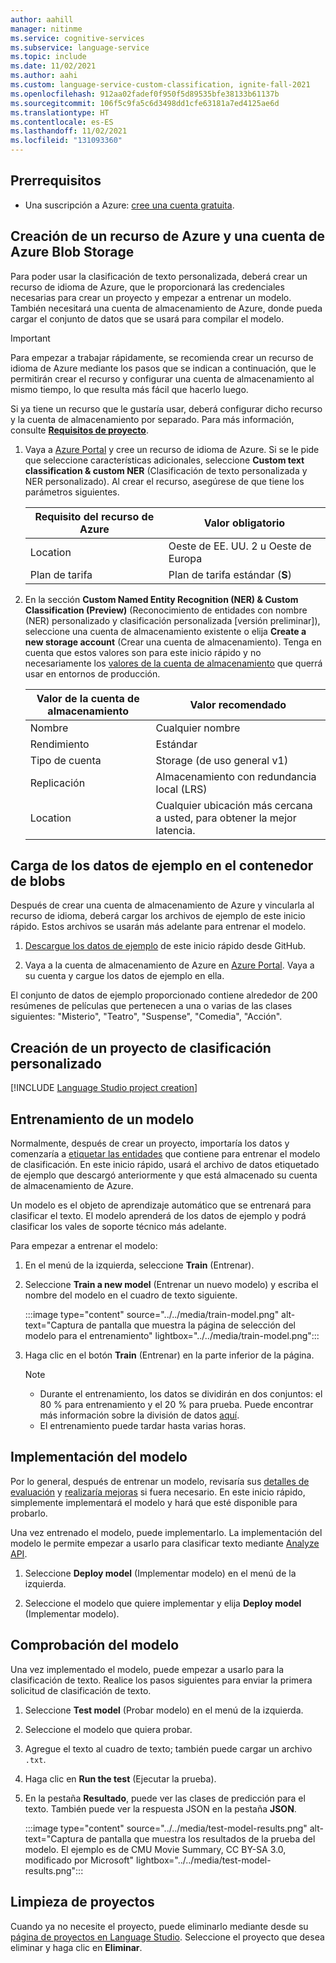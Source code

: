 ```yaml
---
author: aahill
manager: nitinme
ms.service: cognitive-services
ms.subservice: language-service
ms.topic: include
ms.date: 11/02/2021
ms.author: aahi
ms.custom: language-service-custom-classification, ignite-fall-2021
ms.openlocfilehash: 912aa02fadef0f950f5d89535bfe38133b61137b
ms.sourcegitcommit: 106f5c9fa5c6d3498dd1cfe63181a7ed4125ae6d
ms.translationtype: HT
ms.contentlocale: es-ES
ms.lasthandoff: 11/02/2021
ms.locfileid: "131093360"
---
```

## <a name="prerequisites"></a>Prerrequisitos

* Una suscripción a Azure: [cree una cuenta gratuita](https://azure.microsoft.com/free/cognitive-services).

## <a name="create-a-new-azure-resource-and-azure-blob-storage-account"></a>Creación de un recurso de Azure y una cuenta de Azure Blob Storage

Para poder usar la clasificación de texto personalizada, deberá crear un recurso de idioma de Azure, que le proporcionará las credenciales necesarias para crear un proyecto y empezar a entrenar un modelo. También necesitará una cuenta de almacenamiento de Azure, donde pueda cargar el conjunto de datos que se usará para compilar el modelo.

> [!IMPORTANT]
> Para empezar a trabajar rápidamente, se recomienda crear un recurso de idioma de Azure mediante los pasos que se indican a continuación, que le permitirán crear el recurso y configurar una cuenta de almacenamiento al mismo tiempo, lo que resulta más fácil que hacerlo luego.
>
> Si ya tiene un recurso que le gustaría usar, deberá configurar dicho recurso y la cuenta de almacenamiento por separado. Para más información, consulte [**Requisitos de proyecto**](../../how-to/create-project.md#using-a-pre-existing-azure-resource).

1. Vaya a [Azure Portal](https://ms.portal.azure.com/#create/Microsoft.CognitiveServicesTextAnalytics) y cree un recurso de idioma de Azure. Si se le pide que seleccione características adicionales, seleccione **Custom text classification & custom NER** (Clasificación de texto personalizada y NER personalizado). Al crear el recurso, asegúrese de que tiene los parámetros siguientes.

    |Requisito del recurso de Azure  |Valor obligatorio  |
    |---------|---------|
    |Location | Oeste de EE. UU. 2 u Oeste de Europa         |
    |Plan de tarifa     | Plan de tarifa estándar (**S**)        |

2. En la sección **Custom Named Entity Recognition (NER) & Custom Classification (Preview)** (Reconocimiento de entidades con nombre (NER) personalizado y clasificación personalizada [versión preliminar]), seleccione una cuenta de almacenamiento existente o elija **Create a new storage account** (Crear una cuenta de almacenamiento). Tenga en cuenta que estos valores son para este inicio rápido y no necesariamente los [valores de la cuenta de almacenamiento](/azure/storage/common/storage-account-overview) que querrá usar en entornos de producción.

    |Valor de la cuenta de almacenamiento  |Valor recomendado  |
    |---------|---------|
    | Nombre | Cualquier nombre |
    | Rendimiento | Estándar |
    | Tipo de cuenta| Storage (de uso general v1) |
    | Replicación | Almacenamiento con redundancia local (LRS)
    |Location | Cualquier ubicación más cercana a usted, para obtener la mejor latencia.        |


## <a name="upload-sample-data-to-blob-container"></a>Carga de los datos de ejemplo en el contenedor de blobs

Después de crear una cuenta de almacenamiento de Azure y vincularla al recurso de idioma, deberá cargar los archivos de ejemplo de este inicio rápido. Estos archivos se usarán más adelante para entrenar el modelo.

1. [Descargue los datos de ejemplo](https://go.microsoft.com/fwlink/?linkid=2175083) de este inicio rápido desde GitHub.

2. Vaya a la cuenta de almacenamiento de Azure en [Azure Portal](https://ms.portal.azure.com). Vaya a su cuenta y cargue los datos de ejemplo en ella.

El conjunto de datos de ejemplo proporcionado contiene alrededor de 200 resúmenes de películas que pertenecen a una o varias de las clases siguientes: "Misterio", "Teatro", "Suspense", "Comedia", "Acción".

## <a name="create-a-custom-classification-project"></a>Creación de un proyecto de clasificación personalizado

[!INCLUDE [Language Studio project creation](../create-project.md)]

    
## <a name="train-your-model"></a>Entrenamiento de un modelo

Normalmente, después de crear un proyecto, importaría los datos y comenzaría a [etiquetar las entidades](../../how-to/tag-data.md) que contiene para entrenar el modelo de clasificación. En este inicio rápido, usará el archivo de datos etiquetado de ejemplo que descargó anteriormente y que está almacenado su cuenta de almacenamiento de Azure.

Un modelo es el objeto de aprendizaje automático que se entrenará para clasificar el texto. El modelo aprenderá de los datos de ejemplo y podrá clasificar los vales de soporte técnico más adelante.

Para empezar a entrenar el modelo:

1. En el menú de la izquierda, seleccione **Train** (Entrenar).

2. Seleccione **Train a new model** (Entrenar un nuevo modelo) y escriba el nombre del modelo en el cuadro de texto siguiente.

    :::image type="content" source="../../media/train-model.png" alt-text="Captura de pantalla que muestra la página de selección del modelo para el entrenamiento" lightbox="../../media/train-model.png":::

3. Haga clic en el botón **Train** (Entrenar) en la parte inferior de la página.

    > [!NOTE]
    > * Durante el entrenamiento, los datos se dividirán en dos conjuntos: el 80 % para entrenamiento y el 20 % para prueba. Puede encontrar más información sobre la división de datos [aquí](../../how-to/train-model.md#data-splits).
    > * El entrenamiento puede tardar hasta varias horas.

## <a name="deploy-your-model"></a>Implementación del modelo


Por lo general, después de entrenar un modelo, revisaría sus [detalles de evaluación](../../how-to/view-model-evaluation.md) y [realizaría mejoras](../../how-to/improve-model.md) si fuera necesario. En este inicio rápido, simplemente implementará el modelo y hará que esté disponible para probarlo.

Una vez entrenado el modelo, puede implementarlo. La implementación del modelo le permite empezar a usarlo para clasificar texto mediante [Analyze API](https://aka.ms/ct-runtime-swagger).

1. Seleccione **Deploy model** (Implementar modelo) en el menú de la izquierda.

2. Seleccione el modelo que quiere implementar y elija **Deploy model** (Implementar modelo).

## <a name="test-your-model"></a>Comprobación del modelo

Una vez implementado el modelo, puede empezar a usarlo para la clasificación de texto. Realice los pasos siguientes para enviar la primera solicitud de clasificación de texto. 

1. Seleccione **Test model** (Probar modelo) en el menú de la izquierda.

2. Seleccione el modelo que quiera probar.

3. Agregue el texto al cuadro de texto; también puede cargar un archivo `.txt`. 

4. Haga clic en **Run the test** (Ejecutar la prueba).

5. En la pestaña **Resultado**, puede ver las clases de predicción para el texto. También puede ver la respuesta JSON en la pestaña **JSON**. 

    :::image type="content" source="../../media/test-model-results.png" alt-text="Captura de pantalla que muestra los resultados de la prueba del modelo. El ejemplo es de CMU Movie Summary, CC BY-SA 3.0, modificado por Microsoft" lightbox="../../media/test-model-results.png":::

## <a name="clean-up-projects"></a>Limpieza de proyectos

Cuando ya no necesite el proyecto, puede eliminarlo mediante desde su [página de proyectos en Language Studio](https://aka.ms/custom-classification
). Seleccione el proyecto que desea eliminar y haga clic en **Eliminar**.
